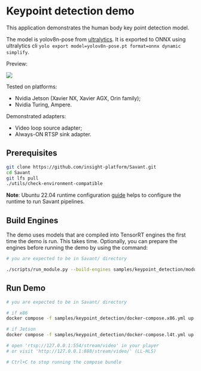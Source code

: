 # Keypoint detection demo

This application demonstrates the human body key point detection model.

The model is yolov8n-pose from [ultralytics](https://github.com/ultralytics/ultralytics). It is exported to ONNX using ultralytics cli `yolo export model=yolov8n-pose.pt format=onnx dynamic simplify`.

Preview:

![](assets/shuffle_dance.webp)

Tested on platforms:

- Nvidia Jetson (Xavier NX, Xavier AGX, Orin family);
- Nvidia Turing, Ampere.

Demonstrated adapters:

- Video loop source adapter;
- Always-ON RTSP sink adapter.

## Prerequisites

```bash
git clone https://github.com/insight-platform/Savant.git
cd Savant
git lfs pull
./utils/check-environment-compatible
```

**Note**: Ubuntu 22.04 runtime configuration [guide](https://insight-platform.github.io/Savant/develop/getting_started/0_configure_prod_env.html) helps to configure the runtime to run Savant pipelines.

## Build Engines

The demo uses models that are compiled into TensorRT engines the first time the demo is run. This takes time. Optionally, you can prepare the engines before running the demo by using the command:

```bash
# you are expected to be in Savant/ directory

./scripts/run_module.py --build-engines samples/keypoint_detection/module.yml
```

## Run Demo

```bash
# you are expected to be in Savant/ directory

# if x86
docker compose -f samples/keypoint_detection/docker-compose.x86.yml up

# if Jetson
docker compose -f samples/keypoint_detection/docker-compose.l4t.yml up

# open 'rtsp://127.0.0.1:554/stream/video' in your player
# or visit 'http://127.0.0.1:888/stream/video/' (LL-HLS)

# Ctrl+C to stop running the compose bundle
```
